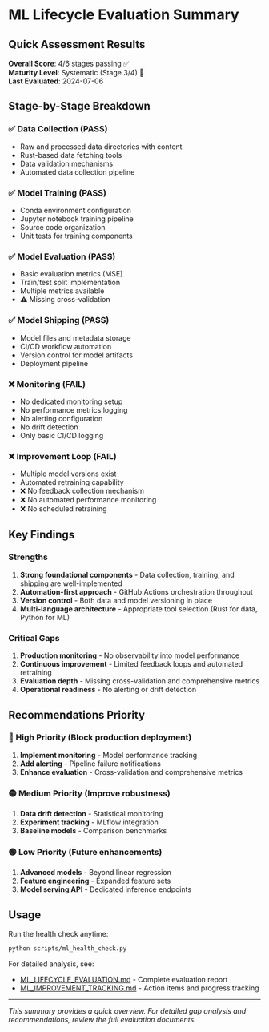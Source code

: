# ML Lifecycle Evaluation Summary

## Quick Assessment Results

**Overall Score**: 4/6 stages passing ✅  
**Maturity Level**: Systematic (Stage 3/4) 🎯  
**Last Evaluated**: 2024-07-06

## Stage-by-Stage Breakdown

### ✅ Data Collection (PASS)
- Raw and processed data directories with content
- Rust-based data fetching tools
- Data validation mechanisms
- Automated data collection pipeline

### ✅ Model Training (PASS)
- Conda environment configuration
- Jupyter notebook training pipeline
- Source code organization
- Unit tests for training components

### ✅ Model Evaluation (PASS)
- Basic evaluation metrics (MSE)
- Train/test split implementation
- Multiple metrics available
- ⚠️ Missing cross-validation

### ✅ Model Shipping (PASS)
- Model files and metadata storage
- CI/CD workflow automation
- Version control for model artifacts
- Deployment pipeline

### ❌ Monitoring (FAIL)
- No dedicated monitoring setup
- No performance metrics logging
- No alerting configuration
- No drift detection
- Only basic CI/CD logging

### ❌ Improvement Loop (FAIL)
- Multiple model versions exist
- Automated retraining capability
- ❌ No feedback collection mechanism
- ❌ No automated performance monitoring
- ❌ No scheduled retraining

## Key Findings

### Strengths
1. **Strong foundational components** - Data collection, training, and shipping are well-implemented
2. **Automation-first approach** - GitHub Actions orchestration throughout
3. **Version control** - Both data and model versioning in place
4. **Multi-language architecture** - Appropriate tool selection (Rust for data, Python for ML)

### Critical Gaps
1. **Production monitoring** - No observability into model performance
2. **Continuous improvement** - Limited feedback loops and automated retraining
3. **Evaluation depth** - Missing cross-validation and comprehensive metrics
4. **Operational readiness** - No alerting or drift detection

## Recommendations Priority

### 🔴 High Priority (Block production deployment)
1. **Implement monitoring** - Model performance tracking
2. **Add alerting** - Pipeline failure notifications
3. **Enhance evaluation** - Cross-validation and comprehensive metrics

### 🟡 Medium Priority (Improve robustness)
1. **Data drift detection** - Statistical monitoring
2. **Experiment tracking** - MLflow integration
3. **Baseline models** - Comparison benchmarks

### 🟢 Low Priority (Future enhancements)
1. **Advanced models** - Beyond linear regression
2. **Feature engineering** - Expanded feature sets
3. **Model serving API** - Dedicated inference endpoints

## Usage

Run the health check anytime:
```bash
python scripts/ml_health_check.py
```

For detailed analysis, see:
- [ML_LIFECYCLE_EVALUATION.md](ML_LIFECYCLE_EVALUATION.md) - Complete evaluation report
- [ML_IMPROVEMENT_TRACKING.md](ML_IMPROVEMENT_TRACKING.md) - Action items and progress tracking

---

*This summary provides a quick overview. For detailed gap analysis and recommendations, review the full evaluation documents.*